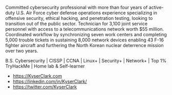 Committed cybersecurity professional with more than four years of active-duty U.S. Air Force cyber defense operations experience specializing in offensive security, ethical hacking, and penetration testing, looking to transition out of the public sector. Technician for 3,100 joint service personnel with access to a telecommunications network worth $55 million. Coordinated workflow by synchronizing seven work centers and completing 5,000 trouble tickets in sustaining 8,000 network devices enabling 43 F-16 fighter aircraft and furthering the North Korean nuclear deterrence mission over two years.

B.S. Cybersecurity | CISSP | CCNA | Linux+ | Security+ | Network+ | Top 1% TryHackMe | Home lab & Self-learner

* https://KyserClark.com
* https://linkedin.com/in/KyserClark/
* https://twitter.com/KyserClark

<!---
KyserClark/KyserClark is a ✨ special ✨ repository because its `README.md` (this file) appears on your GitHub profile.
You can click the Preview link to take a look at your changes.
--->
